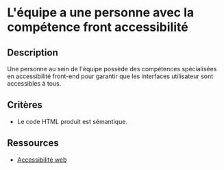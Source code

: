 # L'équipe a une personne avec la compétence front accessibilité

## Description

Une personne au sein de l'équipe possède des compétences spécialisées en
accessibilité front-end pour garantir que les interfaces utilisateur sont
accessibles à tous.

## Critères

- Le code HTML produit est sémantique.

## Ressources

- [Accessibilité web](https://www.w3.org/WAI/)
